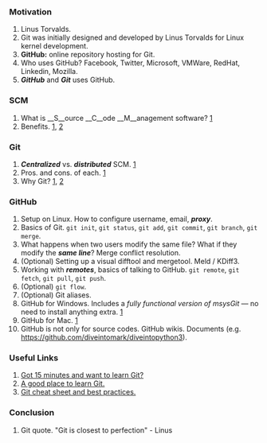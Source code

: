 ### Motivation
1. Linus Torvalds.
1. Git was initially designed and developed by Linus Torvalds for Linux kernel development.
1. __GitHub:__ online repository hosting for Git.
1. Who uses GitHub? Facebook, Twitter, Microsoft, VMWare, RedHat, Linkedin, Mozilla.
1. ___GitHub___ and ___Git___ uses GitHub.

### SCM
1. What is __S__ource __C__ode __M__anagement software? [1](http://git-scm.com/book/en/Getting-Started-About-Version-Control)
1. Benefits. [1](https://www.plasticscm.com/infocenter/quick-start/why-version-control.aspx), [2](http://www.git-tower.com/learn/why_git.html)

### Git
1. ___Centralized___ vs. ___distributed___ SCM. [1](http://git-scm.com/book/en/Getting-Started-About-Version-Control)
1. Pros. and cons. of each. [1](http://git-scm.com/book/en/Getting-Started-About-Version-Control)
1. Why Git? [1](http://git-scm.com/about), [2](http://www.slideshare.net/segfault/why-git-3352034)

### GitHub
1. Setup on Linux. How to configure username, email, ___proxy___.
1. Basics of Git. `git init`, `git status`, `git add`, `git commit`, `git branch`, `git merge`.
1. What happens when two users modify the same file? What if they modify the ___same line___? Merge conflict resolution.
1. (Optional) Setting up a visual difftool and mergetool. Meld / KDiff3.
1. Working with ___remotes___, basics of talking to GitHub. `git remote`, `git fetch`, `git pull`, `git push`.
1. (Optional) `git flow`.
1. (Optional) Git aliases.
1. GitHub for Windows. Includes a _fully functional version of msysGit_ — no need to install anything extra. [1](http://windows.github.com/)
1. GitHub for Mac. [1](http://mac.github.com/)
1. GitHub is not only for source codes. GitHub wikis. Documents (e.g. https://github.com/diveintomark/diveintopython3).

### Useful Links
1. [Got 15 minutes and want to learn Git?](http://try.github.com/levels/1/challenges/1)
2. [A good place to learn Git.](http://gitref.org/)
3. [Git cheat sheet and best practices.](http://www.git-tower.com/files/cheatsheet/Git_Cheat_Sheet_grey.pdf)

### Conclusion
1. Git quote. "Git is closest to perfection" - Linus